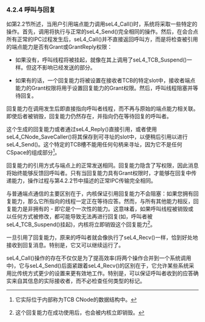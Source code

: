 ### 4.2.4  呼叫与回复

如第2.2节所述，当用户引用端点能力调用seL4_Call()时，系统将采取一些特定的操作。首先，调用将执行与正常的seL4_Send()完全相同的操作。然后，在会合点所有正常的IPC过程发生后，seL4_Call()并不直接返回呼叫方，而是将检查被引用的端点能力是否有Grant或GrantReply权限：

- 如果没有，呼叫线程将被挂起，就像在其上调用了seL4_TCB_Suspend()一样。但这不影响已经发送的部分。

- 如果有的话，一个回复能力将被设置在接收者TCB的特定slot中，接收者端点能力的Grant权限将用于设置回复能力的Grant权限。然后，呼叫线程阻塞并等待回复。

回复能力在调用发生后即直接指向呼叫者线程，而不再与原始的端点能力相关联。即使后者被销毁，回复能力仍然存在，并指向仍在等待回复的呼叫者。

这个生成的回复能力或者通过seL4_Reply()直接引用，或者使用seL4_CNode_SaveCaller()将其保存到可寻址的slot中，以便稍后引用以进行seL4_Send()。这个特定的TCB槽不能用任何句柄来寻址，因为它不是任何CSpace的组成部分[^1]。

回复能力的引用方式与端点上的正常发送相同。回复能力隐含了写权限，因此消息将始终能够反馈回呼叫者。只有当回复能力具有Grant权限时，才能够在回复中传递能力，操作过程与第4.2.2节中描述的正常IPC传输完全相同。

与普通端点通信的主要区别在于，内核保证引用回复能力不会阻塞：如果您拥有回复能力，那么它所指向的线程一定正在等待应答。然而，与所有其他能力相反，回复能力是非拥有的 - 即它是个一次性的能力。这意味着，如果呼叫线程被销毁或以任何方式被修改，都可能导致无法再进行回复(如，呼叫者被seL4_TCB_Suspend()挂起)，内核将立即销毁这个回复能力[^2]。

一旦引用了回复能力，原来的呼叫者就会像执行了seL4_Recv()一样，恰到好处地接收到回复消息。特别是，它又可以继续运行了。

seL4_Call()操作的存在不仅仅是为了提高效率(将两个操作合并到一个系统调用中)，它与seL4_Send()后面紧跟着seL4_Recv()的区别在于，它允许某些系统采用比传统方式更少的设置来更有效地工作。特别是，可以保证呼叫者收到的应答确实来自其信息的实际接收者，而不必检查任何类型的标记。

[^1]: 它实际位于内部称为TCB CNode的数据结构中。

[^2]: 这个回复能力在成功使用后，也会被内核立即销毁。
